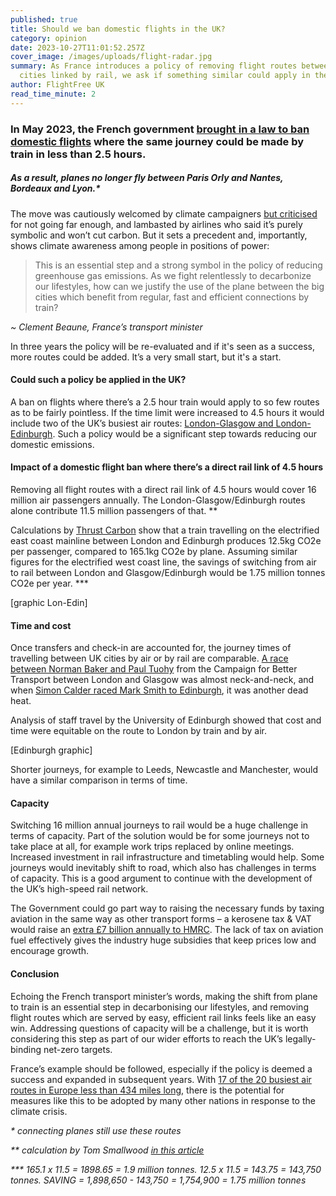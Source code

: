 ```yaml
---
published: true
title: Should we ban domestic flights in the UK?
category: opinion
date: 2023-10-27T11:01:52.257Z
cover_image: /images/uploads/flight-radar.jpg
summary: As France introduces a policy of removing flight routes between some
  cities linked by rail, we ask if something similar could apply in the UK
author: FlightFree UK
read_time_minute: 2
---
```

### In May 2023, the French government [brought in a law to ban domestic flights](https://www.lonelyplanet.com/news/france-short-haul-flight-ban-2023) where the same journey could be made by train in less than 2.5 hours.

##### As a result, planes no longer fly between Paris Orly and Nantes, Bordeaux and Lyon.*

The move was cautiously welcomed by climate campaigners [but criticised](https://www.thetimes.co.uk/article/frances-ban-on-local-flights-fails-to-take-off-kcxmx9sml) for not going far enough, and lambasted by airlines who said it’s purely symbolic and won’t cut carbon. But it sets a precedent and, importantly, shows climate awareness among people in positions of power:

> This is an essential step and a strong symbol in the policy of reducing greenhouse gas emissions. As we fight relentlessly to decarbonize our lifestyles, how can we justify the use of the plane between the big cities which benefit from regular, fast and efficient connections by train?

*~ Clement Beaune, France’s transport minister*

In three years the policy will be re-evaluated and if it's seen as a success, more routes could be added. It’s a very small start, but it's a start.

#### Could such a policy be applied in the UK?

A ban on flights where there’s a 2.5 hour train would apply to so few routes as to be fairly pointless. If the time limit were increased to 4.5 hours it would include two of the UK’s busiest air routes: [London-Glasgow and London-Edinburgh](https://commonslibrary.parliament.uk/domestic-flights-in-the-uk-where-do-we-fly/). Such a policy would be a significant step towards reducing our domestic emissions. 

#### Impact of a domestic flight ban where there’s a direct rail link of 4.5 hours

Removing all flight routes with a direct rail link of 4.5 hours would cover 16 million air passengers annually. The London-Glasgow/Edinburgh routes alone contribute 11.5 million passengers of that. \*\*

Calculations by [Thrust Carbon](https://www.raildeliverygroup.com/?view=article&id=469776947) show that a train travelling on the electrified east coast mainline between London and Edinburgh produces 12.5kg CO2e per passenger, compared to 165.1kg CO2e by plane. Assuming similar figures for the electrified west coast line, the savings of switching from air to rail between London and Glasgow/Edinburgh would be 1.75 million tonnes CO2e per year. \*\**

\[graphic Lon-Edin]

#### Time and cost

Once transfers and check-in are accounted for, the journey times of travelling between UK cities by air or by rail are comparable. [A race between Norman Baker and Paul Tuohy](https://bettertransport.org.uk/media/11-oct-2021-ban-domestic-flights/) from the Campaign for Better Transport between London and Glasgow was almost neck-and-neck, and when [Simon Calder raced Mark Smith to Edinburgh](https://www.independent.co.uk/travel/news-and-advice/flight-train-london-edinburgh-lumo-easyjet-race-b1942445.html), it was another dead heat.

Analysis of staff travel by the University of Edinburgh showed that cost and time were equitable on the route to London by train and by air. 

\[Edinburgh graphic]

Shorter journeys, for example to Leeds, Newcastle and Manchester, would have a similar comparison in terms of time. 

#### Capacity

Switching 16 million annual journeys to rail would be a huge challenge in terms of capacity. Part of the solution would be for some journeys not to take place at all, for example work trips replaced by online meetings. Increased investment in rail infrastructure and timetabling would help. Some journeys would inevitably shift to road, which also has challenges in terms of capacity. This is a good argument to continue with the development of the UK’s high-speed rail network. 

The Government could go part way to raising the necessary funds by taxing aviation in the same way as other transport forms – a kerosene tax & VAT would raise an [extra £7 billion annually to HMRC](https://earth.org/aviation-subsidies/). The lack of tax on aviation fuel effectively gives the industry huge subsidies that keep prices low and encourage growth.

#### Conclusion

Echoing the French transport minister’s words, making the shift from plane to train is an essential step in decarbonising our lifestyles, and removing flight routes which are served by easy, efficient rail links feels like an easy win. Addressing questions of capacity will be a challenge, but it is worth considering this step as part of our wider efforts to reach the UK’s legally-binding net-zero targets. 

France’s example should be followed, especially if the policy is deemed a success and expanded in subsequent years. With [17 of the 20 busiest air routes in Europe less than 434 miles long](https://www.forbes.com/sites/carltonreid/2022/12/03/frances-plan-to-ban-short-haul-domestic-flights-wins-approval-from-european-commission/), there is the potential for measures like this to be adopted by many other nations in response to the climate crisis. 

*\* connecting planes still use these routes*

*\*\* calculation by Tom Smallwood [in this article](https://medium.com/@tomsmallwoodenv/building-on-frances-aviation-bailout-to-reduce-the-uk-s-domestic-short-haul-flight-emissions-5839f0e075fa)*

*\*\*\* 165.1 x 11.5 = 1898.65 = 1.9 million tonnes. 12.5 x 11.5 = 143.75 = 143,750 tonnes. SAVING = 1,898,650 - 143,750 = 1,754,900 = 1.75 million tonnes*
